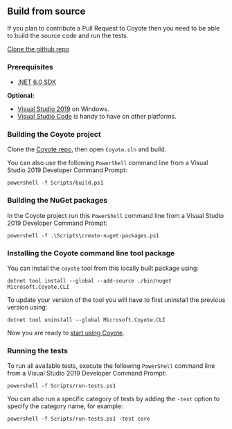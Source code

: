## Build from source

If you plan to contribute a Pull Request to Coyote then you need to be able to build the source code
and run the tests.

<a href="http://github.com/microsoft/coyote" class="btn btn-primary mt-20" target="_blank">Clone
the github repo</a>

### Prerequisites

- [.NET 6.0 SDK](https://dotnet.microsoft.com/download/dotnet)

**Optional:**

- [Visual Studio 2019](https://docs.microsoft.com/en-us/visualstudio/install/install-visual-studio)
on Windows.
- [Visual Studio Code](https://code.visualstudio.com/Download) is handy to have on other platforms.

### Building the Coyote project

Clone the [Coyote repo](http://github.com/microsoft/coyote), then open `Coyote.sln` and build.

You can also use the following `PowerShell` command line from a Visual Studio 2019 Developer
Command Prompt:

```plain
powershell -f Scripts/build.ps1
```

### Building the NuGet packages

In the Coyote project run this `PowerShell` command line from a Visual Studio 2019 Developer
Command Prompt:

```plain
powershell -f .\Scripts\create-nuget-packages.ps1
```

### Installing the Coyote command line tool package

You can install the `coyote` tool from this locally built package using:

```plain
dotnet tool install --global --add-source ./bin/nuget Microsoft.Coyote.CLI
```

To update your version of the tool you will have to first uninstall the previous version using:

```plain
dotnet tool uninstall --global Microsoft.Coyote.CLI
```

Now you are ready to [start using Coyote](using-coyote.md).

### Running the tests

To run all available tests, execute the following `PowerShell` command line from a Visual Studio
2019 Developer Command Prompt:

```plain
powershell -f Scripts/run-tests.ps1
```

You can also run a specific category of tests by adding the `-test` option to specify the category
name, for example:

```plain
powershell -f Scripts/run-tests.ps1 -test core
```

